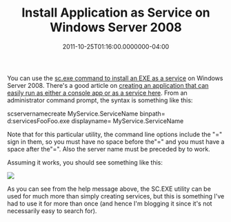 ﻿---
title: Install Application as Service on Windows Server 2008
date: "2011-10-25T01:16:00.0000000-04:00"
description: You can use the sc.exe command to install an EXE as a service on
featuredImage: /img/install-application-as-service.png
---

You can use the [sc.exe command to install an EXE as a service](http://support.microsoft.com/kb/251192) on Windows Server 2008. There's a good article on [creating an application that can easily run as either a console app or as a service here](http://tech.einaregilsson.com/2007/08/15/run-windows-service-as-a-console-program). From an administrator command prompt, the syntax is something like this:

scservernamecreate MyService.ServiceName binpath= d:servicesFooFoo.exe displayname= MyService.ServiceName

Note that for this particular utility, the command line options include the "=" sign in them, so you must have no space before the"=" and you must have a space after the"=". Also the server name must be preceded by to work.

Assuming it works, you should see something like this:

![](/img/install-application-as-service.png)

As you can see from the help message above, the SC.EXE utility can be used for much more than simply creating services, but this is something I've had to use it for more than once (and hence I'm blogging it since it's not necessarily easy to search for).

